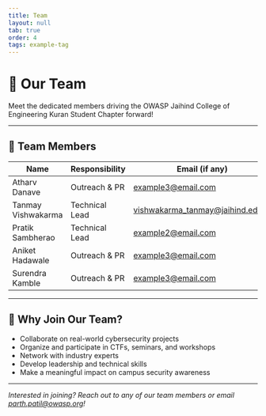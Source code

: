 ```yaml
---
title: Team
layout: null
tab: true
order: 4
tags: example-tag
---
```


# 👥 Our Team

Meet the dedicated members driving the OWASP Jaihind College of Engineering Kuran Student Chapter forward!

---


## 🤝 Team Members

| Name                  | Responsibility            | Email (if any)                       |
|-----------------------|--------------------------|---------------------------------------|
| Atharv Danave         | Outreach & PR            | example3@email.com                    |
| Tanmay Vishwakarma    | Technical Lead           | vishwakarma_tanmay@jaihind.edu.in     |
| Pratik Sambherao      | Technical Lead           | example2@email.com                    |
| Aniket Hadawale       | Outreach & PR            | example3@email.com                    |
| Surendra Kamble       | Outreach & PR            | example3@email.com                    |


---

## 🌟 Why Join Our Team?

- Collaborate on real-world cybersecurity projects
- Organize and participate in CTFs, seminars, and workshops
- Network with industry experts
- Develop leadership and technical skills
- Make a meaningful impact on campus security awareness

---

*Interested in joining? Reach out to any of our team members or email [parth.patil@owasp.org](mailto:parth.patil@owasp.org)!*
